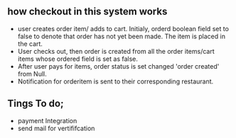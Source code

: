 ## how checkout in this system works

- user creates order item/ adds to cart. Initialy, orderd boolean field set to false to denote that order has not yet been  made. The item is placed in the cart.
- User checks out, then order is created from all the order items/cart items whose ordered field is set as false.
- After user pays for items, order status is set changed 'order created' from Null.
- Notification for orderitem is sent to their corresponding restaurant.

## Tings To do;
 - payment Integration 
 - send mail for vertififcation